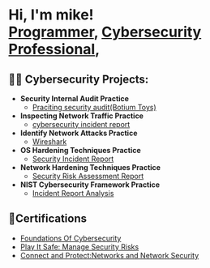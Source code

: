 <h1>Hi, I'm mike! <br/><a href="https://github.com/mrjones2920">Programmer</a>, <a href="https://www.linkedin.com/in/micheal-jones2920/">Cybersecurity Professional</a>,

<h2>👨‍💻 Cybersecurity Projects:</h2>

- <b>Security Internal Audit Practice</b>
  - [Praciting security audit(Botium Toys)](https://github.com/mrjones2920/botium-toys)
- <b>Inspecting Network Traffic Practice </b>
  - [cybersecurity incident report](https://github.com/mrjones2920/inspect-network-DNS-and-ICMP-traffic)
- <b>Identify Network Attacks Practice </b>
  - [Wireshark](https://github.com/mrjones2920/Wireshark)
- <b>OS Hardening Techniques Practice </b>
  - [Security Incident Report](https://github.com/mrjones2920/OS-hardening-techniques)
- <b>Network Hardening Techniques Practice </b>
  - [Security Risk Assessment Report](https://github.com/mrjones2920/Network-Hardening-techniques)
- <b>NIST Cybersecurity Framework Practice </b>
   - [Incident Report Analysis](https://github.com/mrjones2920/NIST-Cybersecurity-Framework)
 
<h2>📄Certifications</h2>

- [Foundations Of Cybersecurity](https://www.coursera.org/account/accomplishments/verify/6MDLRH4HYTF7)
- [Play It Safe: Manage Security Risks](https://www.coursera.org/account/accomplishments/verify/TD6UB39JWULX)
- [Connect and Protect:Networks and Network Security](https://www.coursera.org/account/accomplishments/verify/UTAV8MHSBDA1)
